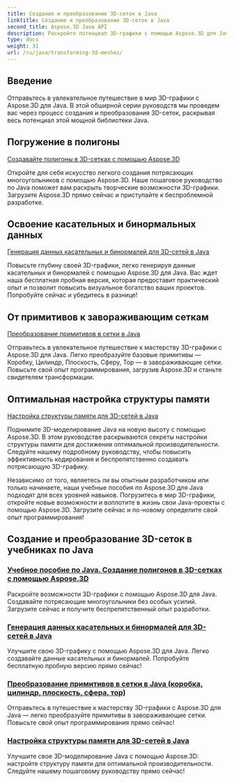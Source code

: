 ```yaml
---
title: Создание и преобразование 3D-сеток в Java
linktitle: Создание и преобразование 3D-сеток в Java
second_title: Aspose.3D Java API
description: Раскройте потенциал 3D-графики с помощью Aspose.3D для Java. Легко создавайте, трансформируйте и оптимизируйте сетки. Повысьте свой опыт программирования с помощью наших руководств.
type: docs
weight: 31
url: /ru/java/transforming-3d-meshes/
---
```


## Введение

Отправьтесь в увлекательное путешествие в мир 3D-графики с Aspose.3D для Java. В этой обширной серии руководств мы проведем вас через процесс создания и преобразования 3D-сеток, раскрывая весь потенциал этой мощной библиотеки Java.

## Погружение в полигоны 
[Создавайте полигоны в 3D-сетках с помощью Aspose.3D](./create-polygons-in-meshes/)

Откройте для себя искусство легкого создания потрясающих многоугольников с помощью Aspose.3D. Наше пошаговое руководство по Java поможет вам раскрыть творческие возможности 3D-графики. Загрузите Aspose.3D прямо сейчас и приступайте к беспроблемной разработке.

## Освоение касательных и бинормальных данных
[Генерация данных касательных и бинормалей для 3D-сетей в Java](./generate-tangent-binormal-data/)

Повысьте глубину своей 3D-графики, легко генерируя данные касательных и бинормалей с помощью Aspose.3D для Java. Вас ждет наша бесплатная пробная версия, которая предоставит практический опыт и позволит повысить визуальное богатство ваших проектов. Попробуйте сейчас и убедитесь в разнице!

## От примитивов к завораживающим сеткам 
[Преобразование примитивов в сетки в Java](./convert-primitives-to-meshes/)

Отправьтесь в увлекательное путешествие к мастерству 3D-графики с Aspose.3D для Java. Легко преобразуйте базовые примитивы — Коробку, Цилиндр, Плоскость, Сферу, Тор — в завораживающие сетки. Повысьте свой опыт программирования, загрузив Aspose.3D и станьте свидетелем трансформации.

## Оптимальная настройка структуры памяти 
[Настройка структуры памяти для 3D-сетей в Java](./customize-mesh-memory-layout/)

Поднимите 3D-моделирование Java на новую высоту с помощью Aspose.3D. В этом руководстве раскрываются секреты настройки структуры памяти для достижения оптимальной производительности. Следуйте нашему подробному руководству, чтобы повысить эффективность кодирования и беспрепятственно создавать потрясающую 3D-графику.

Независимо от того, являетесь ли вы опытным разработчиком или только начинаете, наши учебные пособия по Aspose.3D для Java подходят для всех уровней навыков. Погрузитесь в мир 3D-графики, откройте новые возможности и воплотите в жизнь свои Java-проекты с помощью Aspose.3D. Загрузите сейчас и по-новому определите свой опыт программирования!
## Создание и преобразование 3D-сеток в учебниках по Java
### [Учебное пособие по Java. Создание полигонов в 3D-сетках с помощью Aspose.3D](./create-polygons-in-meshes/)
Раскройте возможности 3D-графики с помощью Aspose.3D для Java. Создавайте потрясающие многоугольники без особых усилий. Загрузите сейчас и получите беспрепятственный опыт разработки.
### [Генерация данных касательных и бинормалей для 3D-сетей в Java](./generate-tangent-binormal-data/)
Улучшите свою 3D-графику с помощью Aspose.3D для Java. Легко создавайте данные касательных и бинормалей. Попробуйте бесплатную пробную версию прямо сейчас!
### [Преобразование примитивов в сетки в Java (коробка, цилиндр, плоскость, сфера, тор)](./convert-primitives-to-meshes/)
Отправьтесь в путешествие к мастерству 3D-графики с Aspose.3D для Java — легко преобразуйте примитивы в завораживающие сетки. Повысьте свой опыт программирования прямо сейчас!
### [Настройка структуры памяти для 3D-сетей в Java](./customize-mesh-memory-layout/)
Улучшите свое 3D-моделирование Java с помощью Aspose.3D: настройте структуру памяти для оптимальной производительности. Следуйте нашему пошаговому руководству прямо сейчас!